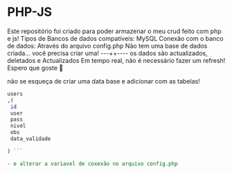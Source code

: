 # PHP-JS
Este repositório foi criado para poder armazenar o meu crud feito com php e js! 
Tipos de Bancos de dados compativeis: MySQL
Conexão com o banco de dados: Através do arquivo config.php
Não tem uma base de dados criada... 
você precisa criar uma! 
---++----
os dados são actualizados, deletados e Actualizados Em tempo real, não é necessário fazer um refresh! Espero que goste 🤩

não se esqueça de criar uma data base e adicionar com as tabelas! 
```hs
users
,(
 id 
 user
 pass
 nivel 
 obs
 data_validade

) ```

- e alterar a variavel de coxexão no arquivo config.php
